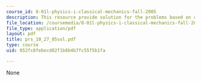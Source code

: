 ```yaml
---
course_id: 8-01l-physics-i-classical-mechanics-fall-2005
description: This resource provide solution for the problems based on constant speed.
file_location: /coursemedia/8-01l-physics-i-classical-mechanics-fall-2005/052fc8febecd02f1b8b4b7fc55f5b1fa_prs_10_27_05sol.pdf
file_type: application/pdf
layout: pdf
title: prs_10_27_05sol.pdf
type: course
uid: 052fc8febecd02f1b8b4b7fc55f5b1fa

---
```

None